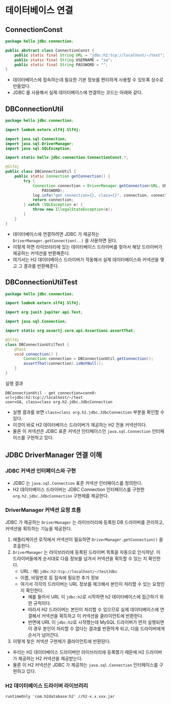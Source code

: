 # 데이터베이스 연결
## ConnectionConst
```java
package hello.jdbc.connection;

public abstract class ConnectionConst {
	public static final String URL = "jdbc:h2:tcp://localhost/~/test";
	public static final String USERNAME = "sa";
	public static final String PASSWORD = "";
}
```
- 데이터베이스에 접속하는데 필요한 기본 정보를 편리하게 사용할 수 있또록 상수로 만들었다.
- JDBC 를 사용해서 실제 데이터베이스에 연결하는 코드는 아래와 같다.

## DBConnectionUtil
```java
package hello.jdbc.connection;

import lombok.extern.slf4j.Slf4j;

import java.sql.Connection;
import java.sql.DriverManager;
import java.sql.SQLException;

import static hello.jdbc.connection.ConnectionConst.*;

@Slf4j
public class DBConnectionUtil {
	public static Connection getConnection() {
		try {
			Connection connection = DriverManager.getConnection(URL, USERNAME,
				PASSWORD);
			log.info("get connection={}, class={}", connection, connection.getClass());
			return connection;
		} catch (SQLException e) {
			throw new IllegalStateException(e);
		}
	}
}
```
- 데이터베이스에 연결하려면 JDBC 가 제공하는 `DriverManager.getConnection(..)` 을 사용하면 된다.
- 이렇게 하면 라이브러리에 있는 데이터베이스 드라이버를 찾아서 해당 드라이버가 제공하는 커넥션을 반환해준다.
- 여기서는 H2 데이터베이스 드라이버가 작동해서 실제 데이터베이스와 커넥션을 맺고 그 결과를 반환해준다.

## DBConnectionUtilTest
```java
package hello.jdbc.connection;

import lombok.extern.slf4j.Slf4j;

import org.junit.jupiter.api.Test;

import java.sql.Connection;

import static org.assertj.core.api.Assertions.assertThat;

@Slf4j
class DBConnectionUtilTest {
	@Test
	void connection() {
		Connection connection = DBConnectionUtil.getConnection();
		assertThat(connection).isNotNull();
	}
}
```
실행 결과
```
DBConnectionUtil - get connection=conn0: url=jdbc:h2:tcp://localhost/~/test
user=SA, class=class org.h2.jdbc.JdbcConnection
```
- 실행 결과를 보면 `class=class org.h2.jdbc.JdbcConnection` 부분을 확인할 수 있다. 
- 이것이 바로 H2 데이터베이스 드라이버가 제공하는 H2 전용 커넥션이다.
- 물론 이 커넥션은 JDBC 표준 커넥션 인터페이스인 `java.sql.Connection` 인터페이스를 구현하고 있다.

## JDBC DriverManager 연결 이해
### JDBC 커넥션 인터페이스와 구현
- JDBC 는 `java.sql.Connection` 표준 커넥션 인터페이스를 정의한다.
- H2 데이터베이스 드라이버는 JDBC Connection 인터페이스를 구현한 `org.h2.jdbc.JdbcConnection` 구현체를 제공한다.

### DriverManager 커넥션 요청 흐름
JDBC 가 제공하는 `DriverManager` 는 라이브러리에 등록된 DB 드라이버를 관리하고, 커넥션을 획득하는 기능을 제공한다.
1. 애플리케이션 로직에서 커넥션이 필요하면 `DriverManager.getConnection()` 을 호출한다.
2. `DriverManager` 는 라이브러리에 등록된 드라이버 목록을 자동으로 인식하낟. 이 드라이버들에게 순서대로
다음 정보를 넘겨서 커넥션을 획득할 수 있는 지 확인한다.
   - URL : 예) `jdbc:h2:tcp://localhost/~/testJdbc`
   - 이름, 비밀번호 등 접속에 필요한 추가 정보
   - 여기서 각각의 드라이버는 URL 정보를 체크해서 본인이 처리할 수 있는 요청인지 확인한다.
     - 예를 들어서 URL 이 `jdbc:h2`로 시작하면 h2 데이터베이스에 접근하기 위한 규칙이다.
     - 따라서 H2 드라이버는 본인이 처리할 수 있으므로 실제 데이터베이스에 연결해서 커넥션을 획득하고 이 커넥션을
     클라이언트에 반환한다.
     - 반면에 URL 이 `jdbc:h2`로 시작했는데 MySQL 드라이버가 먼저 실행되면 이 경우 본인이 처리할 수 없다는
     결과를 반환하게 되고, 다음 드라이버에게 순서가 넘어간다.
3. 이렇게 찾은 커넥션 구현체가 클라이언트에 반환된다.

- 우리는 H2 데이터베이스 드라이버만 라이브러리에 등록했기 때문에 H2 드라이버가 제공하는 H2 커넥션을 제공받는다.
- 물론 이 H2 커넥션은 JDBC 가 제공하는 `java.sql.Connection` 인터페이스를 구현하고 있다.

### H2 데이터베이스 드라이버 라이브러리
`runtimeOnly 'com.h2database:h2' //h2-x.x.xxx.jar`
